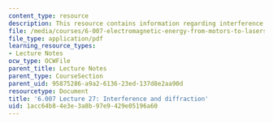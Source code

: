 ```yaml
---
content_type: resource
description: This resource contains information regarding interference and diffraction.
file: /media/courses/6-007-electromagnetic-energy-from-motors-to-lasers-spring-2011/1acc64b84e3e3a8b97e9429e05196a60_MIT6_007S11_lec27.pdf
file_type: application/pdf
learning_resource_types:
- Lecture Notes
ocw_type: OCWFile
parent_title: Lecture Notes
parent_type: CourseSection
parent_uid: 95875286-a9a2-6136-23ed-137d8e2aa90d
resourcetype: Document
title: '6.007 Lecture 27: Interference and diffraction'
uid: 1acc64b8-4e3e-3a8b-97e9-429e05196a60
---
```

